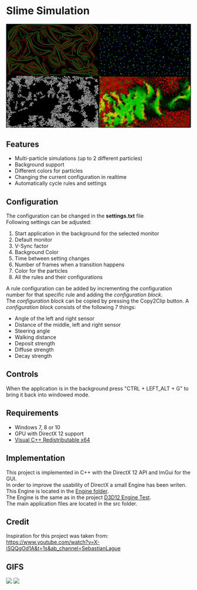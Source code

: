 # Slime Simulation

![Examples](SlimeSimulationExamples.png)

## Features
* Multi-particle simulations (up to 2 different particles)
* Background support
* Different colors for particles
* Changing the current configuration in realtime
* Automatically cycle rules and settings

## Configuration
The configuration can be changed in the **settings.txt** file\
Following settings can be adjusted:
1. Start application in the background for the selected monitor
2. Default monitor
3. V-Sync factor
4. Background Color
5. Time between setting changes
6. Number of frames when a transition happens
7. Color for the particles
8. All the rules and their configurations

A rule configuration can be added by incrementing the configuration number for that specific rule and adding the *configuration block*.\
The *configuration block* can be copied by pressing the Copy2Clip button.
A *configuration block* consists of the following 7 things:
* Angle of the left and right sensor
* Distance of the middle, left and right sensor
* Steering angle
* Walking distance
* Deposit strength
* Diffuse strength
* Decay strength

## Controls

When the application is in the background press "CTRL + LEFT_ALT + G" to bring it back into windowed mode.

## Requirements

* Windows 7, 8 or 10
* GPU with DirectX 12 support
* [Visual C++ Redistributable x64](https://support.microsoft.com/de-de/topic/aktuelle-unterst%C3%BCtzte-downloads-f%C3%BCr-visual-c-2647da03-1eea-4433-9aff-95f26a218cc0)

## Implementation

This project is implemented in C++ with the DirectX 12 API and ImGui for the GUI.\
In order to improve the usability of DirectX a small Engine has been writen. This Engine is located in the [Engine folder](SlimeSimulation/Engine).\
The Engine is the same as in the project [D3D12 Engine Test](https://github.com/MarvinOtt/D3D12_Engine_Test).\
The main application files are located in the src folder.

## Credit
Inspiration for this project was taken from:
https://www.youtube.com/watch?v=X-iSQQgOd1A&t=1s&ab_channel=SebastianLague

## GIFS

<p float="left">
  <img src="/SlimeGif1.gif" width="49%" />
  <img src="/SlimeGif2.gif" width="49%" /> 
</p>
